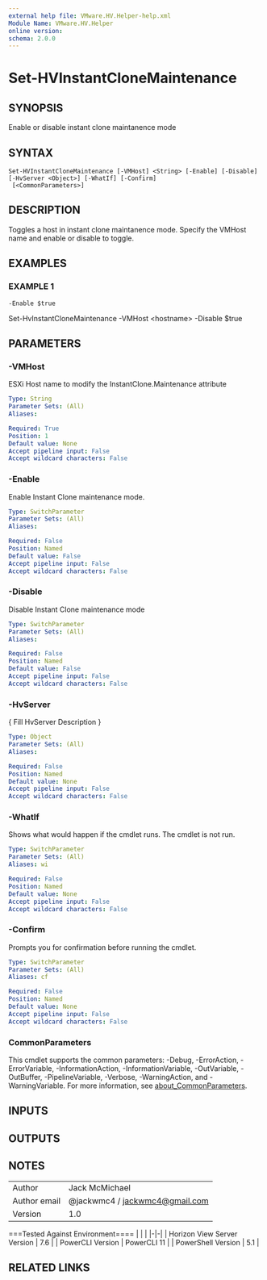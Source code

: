 ```yaml
---
external help file: VMware.HV.Helper-help.xml
Module Name: VMware.HV.Helper
online version:
schema: 2.0.0
---
```


# Set-HVInstantCloneMaintenance

## SYNOPSIS
Enable or disable instant clone maintanence mode

## SYNTAX

```
Set-HVInstantCloneMaintenance [-VMHost] <String> [-Enable] [-Disable] [-HvServer <Object>] [-WhatIf] [-Confirm]
 [<CommonParameters>]
```

## DESCRIPTION
Toggles a host in instant clone maintanence mode.
Specify the VMHost name and enable or disable to toggle.

## EXAMPLES

### EXAMPLE 1
```
-Enable $true
```

Set-HvInstantCloneMaintenance -VMHost \<hostname\> -Disable $true

## PARAMETERS

### -VMHost
ESXi Host name to modify the InstantClone.Maintenance attribute

```yaml
Type: String
Parameter Sets: (All)
Aliases:

Required: True
Position: 1
Default value: None
Accept pipeline input: False
Accept wildcard characters: False
```

### -Enable
Enable Instant Clone maintenance mode.

```yaml
Type: SwitchParameter
Parameter Sets: (All)
Aliases:

Required: False
Position: Named
Default value: False
Accept pipeline input: False
Accept wildcard characters: False
```

### -Disable
Disable Instant Clone maintenance mode

```yaml
Type: SwitchParameter
Parameter Sets: (All)
Aliases:

Required: False
Position: Named
Default value: False
Accept pipeline input: False
Accept wildcard characters: False
```

### -HvServer
{ Fill HvServer Description }

```yaml
Type: Object
Parameter Sets: (All)
Aliases:

Required: False
Position: Named
Default value: None
Accept pipeline input: False
Accept wildcard characters: False
```

### -WhatIf
Shows what would happen if the cmdlet runs.
The cmdlet is not run.

```yaml
Type: SwitchParameter
Parameter Sets: (All)
Aliases: wi

Required: False
Position: Named
Default value: None
Accept pipeline input: False
Accept wildcard characters: False
```

### -Confirm
Prompts you for confirmation before running the cmdlet.

```yaml
Type: SwitchParameter
Parameter Sets: (All)
Aliases: cf

Required: False
Position: Named
Default value: None
Accept pipeline input: False
Accept wildcard characters: False
```

### CommonParameters
This cmdlet supports the common parameters: -Debug, -ErrorAction, -ErrorVariable, -InformationAction, -InformationVariable, -OutVariable, -OutBuffer, -PipelineVariable, -Verbose, -WarningAction, and -WarningVariable. For more information, see [about_CommonParameters](http://go.microsoft.com/fwlink/?LinkID=113216).

## INPUTS

## OUTPUTS

## NOTES
| | |
|-|-|
| Author | Jack McMichael |
| Author email | @jackwmc4 / jackwmc4@gmail.com |
| Version | 1.0 |

===Tested Against Environment====
| | |
|-|-|
| Horizon View Server Version | 7.6 |
| PowerCLI Version | PowerCLI 11 |
| PowerShell Version | 5.1 |

## RELATED LINKS
